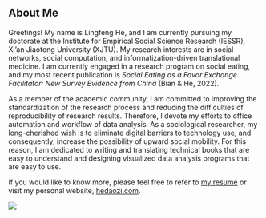 ## About Me

Greetings! My name is Lingfeng He, and I am currently pursuing my doctorate at the Institute for Empirical Social Science Research (IESSR), Xi’an Jiaotong University (XJTU). My research interests are in social networks, social computation, and informatization-driven translational medicine. I am currently engaged in a research program on social eating, and my most recent publication is *Social Eating as a Favor Exchange Facilitator: New Survey Evidence from China* (Bian & He, 2022).

As a member of the academic community, I am committed to improving the standardization of the research process and reducing the difficulties of reproducibility of research results. Therefore, I devote my efforts to office automation and workflow of data analysis. As a sociological researcher, my long-cherished wish is to eliminate digital barriers to technology use, and consequently, increase the possibility of upward social mobility. For this reason, I am dedicated to writing and translating technical books that are easy to understand and designing visualized data analysis programs that are easy to use.

If you would like to know more, please feel free to refer to [my resume](https://hedaozi.com/about-me/) or visit my personal website, [hedaozi.com](https://hedaozi.com/).

<img align="center" src="https://github-readme-stats.vercel.app/api/top-langs/?username=hedaozi&layout=compact&langs_count=4">
